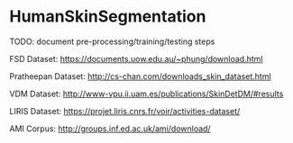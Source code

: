 # HumanSkinSegmentation

TODO: document pre-processing/training/testing steps

FSD Dataset: https://documents.uow.edu.au/~phung/download.html 

Pratheepan Dataset: http://cs-chan.com/downloads_skin_dataset.html 

VDM Dataset: http://www-vpu.ii.uam.es/publications/SkinDetDM/#results 

LIRIS Dataset: https://projet.liris.cnrs.fr/voir/activities-dataset/

AMI Corpus: http://groups.inf.ed.ac.uk/ami/download/ 
